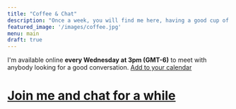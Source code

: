 ```yaml
---
title: "Coffee & Chat"
description: "Once a week, you will find me here, having a good cup of coffee and ready to discuss anything. All good things in life happen inside some form of relationship and through dialogue, I'd love you to join me and have a talk."
featured_image: '/images/coffee.jpg'
menu: main
draft: true
---
```

I'm available online **every Wednesday at 3pm (GMT-6)** to meet with anybody looking for a good conversation. [Add to your calendar](https://calendar.google.com/event?action=TEMPLATE&tmeid=N24zOWFxaXEzNTU4MDZudjM3cHJjMmtlaGRfMjAyMDA3MDhUMjEwMDAwWiBsZW9uYXJkb0BkZXZvcHMuY3I&tmsrc=leonardo%40devops.cr&scp=ALL)

# [Join me and chat for a while](https://meet.google.com/yae-okuy-wqw)

